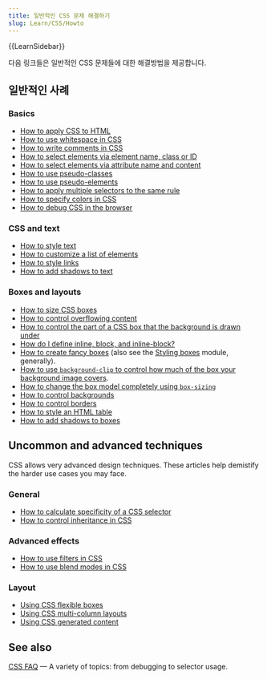 ```yaml
---
title: 일반적인 CSS 문제 해결하기
slug: Learn/CSS/Howto
---
```


{{LearnSidebar}}

다음 링크들은 일반적인 CSS 문제들에 대한 해결방법을 제공합니다.

## 일반적인 사례

### Basics

- [How to apply CSS to HTML](/en-US/Learn/CSS/Introduction_to_CSS/How_CSS_works#How_to_apply_your_CSS_to_your_HTML)
- [How to use whitespace in CSS](/en-US/Learn/CSS/Introduction_to_CSS/Syntax#White_space)
- [How to write comments in CSS](/en-US/Learn/CSS/Introduction_to_CSS/Syntax#Comments)
- [How to select elements via element name, class or ID](/en-US/Learn/CSS/Introduction_to_CSS/Selectors#Simple_selectors)
- [How to select elements via attribute name and content](/en-US/Learn/CSS/Introduction_to_CSS/Selectors#Attribute_selectors)
- [How to use pseudo-classes](/en-US/Learn/CSS/Introduction_to_CSS/Selectors#Pseudo-classes)
- [How to use pseudo-elements](/en-US/Learn/CSS/Introduction_to_CSS/Selectors#Pseudo-elements)
- [How to apply multiple selectors to the same rule](/en-US/Learn/CSS/Introduction_to_CSS/Selectors#Multiple_selectors_on_one_rule)
- [How to specify colors in CSS](/en-US/Learn/CSS/Introduction_to_CSS/Values_and_units#Colors)
- [How to debug CSS in the browser](/en-US/Learn/CSS/Introduction_to_CSS/Debugging_CSS#Inspecting_the_DOM_and_CSS)

### CSS and text

- [How to style text](/ko/docs/Learn/CSS/Styling_text/Fundamentals)
- [How to customize a list of elements](/ko/docs/Learn/CSS/Styling_text/Styling_lists)
- [How to style links](/en-US/Learn/CSS/Styling_text/Styling_links)
- [How to add shadows to text](/en-US/Learn/CSS/Styling_text/Fundamentals#Text_drop_shadows)

### Boxes and layouts

- [How to size CSS boxes](/en-US/Learn/CSS/Introduction_to_CSS/Box_model#Box_properties)
- [How to control overflowing content](/en-US/Learn/CSS/Introduction_to_CSS/Box_model#Overflow)
- [How to control the part of a CSS box that the background is drawn under](/en-US/Learn/CSS/Introduction_to_CSS/Box_model#Background_clip)
- [How do I define inline, block, and inline-block?](/en-US/Learn/CSS/Introduction_to_CSS/Box_model#Types_of_CSS_boxes)
- [How to create fancy boxes](/ko/docs/Learn/CSS/Howto/create_fancy_boxes) (also see the [Styling boxes](/ko/docs/Learn/CSS/Styling_boxes) module, generally).
- [How to use `background-clip` to control how much of the box your background image covers](/en-US/Learn/CSS/Introduction_to_CSS/Box_model#Background_clip).
- [How to change the box model completely using `box-sizing`](/en-US/Learn/CSS/Styling_boxes/Box_model_recap#Changing_the_box_model_completely)
- [How to control backgrounds](/en-US/Learn/CSS/Styling_boxes/Backgrounds)
- [How to control borders](/en-US/Learn/CSS/Styling_boxes/Borders)
- [How to style an HTML table](/en-US/Learn/CSS/Styling_boxes/Styling_tables)
- [How to add shadows to boxes](/en-US/Learn/CSS/Styling_boxes/Advanced_box_effects#Box_shadows)

## Uncommon and advanced techniques

CSS allows very advanced design techniques. These articles help demistify the harder use cases you may face.

### General

- [How to calculate specificity of a CSS selector](/en-US/Learn/CSS/Introduction_to_CSS/Cascade_and_inheritance#Specificity)
- [How to control inheritance in CSS](/en-US/Learn/CSS/Introduction_to_CSS/Cascade_and_inheritance#Controlling_inheritance)

### Advanced effects

- [How to use filters in CSS](/en-US/Learn/CSS/Styling_boxes/Advanced_box_effects#Filters)
- [How to use blend modes in CSS](/en-US/Learn/CSS/Styling_boxes/Advanced_box_effects#Blend_modes)

### Layout

- [Using CSS flexible boxes](/ko/docs/Web/Guide/CSS/Flexible_boxes)
- [Using CSS multi-column layouts](/ko/docs/Web/Guide/CSS/Using_multi-column_layouts)
- [Using CSS generated content](/ko/docs/Web/Guide/CSS/Getting_started/Content)

## See also

[CSS FAQ](/ko/docs/Learn/CSS/Howto/CSS_FAQ) — A variety of topics: from debugging to selector usage.
